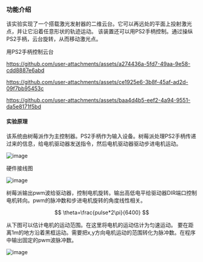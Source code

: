 

### 功能介绍
该实验实现了一个搭载激光发射器的二维云台。它可以再远处的平面上投射激光点，并让它沿着任意形状的轨迹运动。
该装置还可以用PS2手柄控制。通过操纵PS2手柄，云台旋转，从而移动激光点。



用PS2手柄控制云台


https://github.com/user-attachments/assets/a274436a-5fd7-49aa-9e58-cdd8887e6abd




https://github.com/user-attachments/assets/ce1925e6-3b8f-45af-ad2d-09f7bb95453c




https://github.com/user-attachments/assets/baa4d4b5-eef2-4a94-9551-da5e8171f5bd

#### 实验原理
该系统由树莓派作为主控制器。PS2手柄作为输入设备。树莓派处理PS2手柄传递过来的信息，给电机驱动器发送指令，然后电机驱动器驱动步进电机运动。


![image](https://github.com/user-attachments/assets/5e958776-3143-4d71-9405-1a9611fc5ddb)


硬件接线图


![image](https://github.com/user-attachments/assets/7cbc00f3-7a22-4371-9c77-1418b397516d)


树莓派输出pwm波给驱动器，控制电机旋转。输出高低电平给驱动器DIR端口控制电机转向。pwm的脉冲数和步进电机旋转的角度线性相关。


$$ \theta=\frac{pulse*2\pi}{6400} $$


从下图可以估计电机的运动范围。在这里将电机的运动估计为匀速运动。
要在距离1m的地方沿着黑框运动。需要把x,y方向电机运动的范围转化为脉冲数。在程序中输出固定的pwm波脉冲数。


![image](https://github.com/user-attachments/assets/c6ed4c35-c5f1-42c5-bcae-f37f3cb6fd43)

